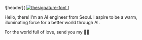 ![header](
<a href="https://fontmeme.com/ktype/thesignature-font/">
  <img src="https://fontmeme.com/previewtext.png" alt="thesignature-font" border="0">
</a>
)

<body>
  <p>
  Hello, there! I'm an AI engineer from Seoul.
  I aspire to be a warm, illuminating force for a better world through AI.
  
  For the world full of love, send you my 🫶🏻
  </p>
</body>
